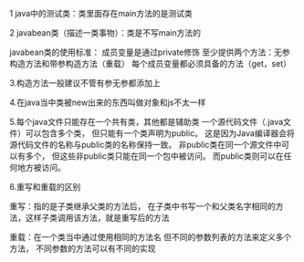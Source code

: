 1 java中的测试类：类里面存在main方法的是测试类

2 javabean类（描述一类事物）：类是不写main方法的

javabean类的使用标准：
    成员变量是通过private修饰
    至少提供两个方法：无参构造方法和带参构造方法（重载）
    每个成员变量都必须具备的方法（get，set）

3.构造方法一般建议不管有参无参都添加上 

4.在java当中类被new出来的东西叫做对象和js不太一样

5.每个java文件只能存在一个共有类，其他都是辅助类
  一个源代码文件（.java文件）可以包含多个类，
  但只能有一个类声明为public。
  这是因为Java编译器会将源代码文件的名称与public类的名称保持一致。
非public类在同一个源文件中可以有多个，
  但这些非public类只能在同一个包中被访问。
  而public类则可以在任何地方被访问。

6.重写和重载的区别

 重写：指的是子类继承父类的方法后，
       在子类中书写一个和父类名字相同的方法，这样子类调用该方法，就是重写后的方法

 重载：在一个类当中通过使用相同的方法名
        但不同的参数列表的方法来定义多个方法，
        不同参数的方法可以有不同的实现